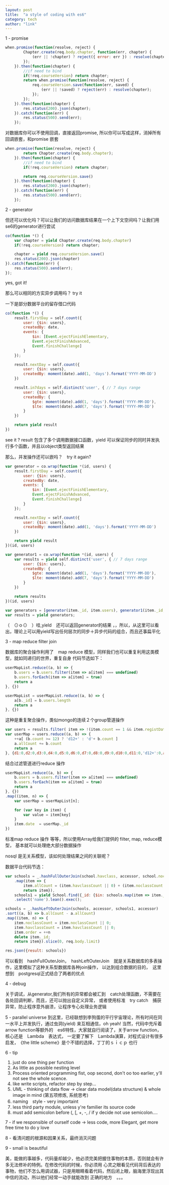 ```yaml
---
layout: post
title:  "a style of coding with es6"
category: tech
author: "link"
---
```


1 - promise

```javascript
when.promise(function(resolve, reject) {
        Chapter.create(req.body.chapter, function(err, chapter) {
            (err || !chapter) ? reject({ error: err }) : resolve(chapter);
        });
    }).then(function(chapter) {
        //if need to bind
        if(!req.courseVersion) return chapter;
        return when.promise(function(resolve, reject) {
            req.courseVersion.save(function(err, saved) {
                (err || !saved) ? reject(err) : resolve(chapter);
            });
        });
    }).then(function(chapter) {
        res.status(200).json(chapter);
    }).catch(function(err) {
        res.status(500).send(err);
    });
```
对数据库你可以不使用回调，直接返回promise, 所以你可以写成这样，消掉所有回调嵌套，和promise 嵌套

```javascript
when.promise(function(resolve, reject) {
        return Chapter.create(req.body.chapter);
    }).then(function(chapter) {
        //if need to bind
        if(!req.courseVersion) return chapter;

        return req.courseVersion.save()
    }).then(function(chapter) {
        res.status(200).json(chapter);
    }).catch(function(err) {
        res.status(500).send(err);
    });
```

 2 - generator

但还可以优化吗？可以让我们的访问数据库结果在一个上下文空间吗？让我们用se6的generator进行尝试

```javascript
co(function *() {
    var chapter = yield Chapter.create(req.body.chapter)
    if(!req.courseVersion) return chapter;

    chapter = yield req.courseVersion.save()
    res.status(200).json(chapter)
}).catch(function(err) {
    res.status(500).send(err);
});
```
yes, got it!

那么可以相同的方实异步调用吗？ try it

一下是部分数据平台的留存借口代码

```javascript
co(function *() {
    result.firstDay = self.count({
        user: {$in: users},
        createdBy: date,
        events: {
            $in: [Event.ejectFinishElementary,
            Event.ejectFinishAdvanced,
            Event.finishChallenge]
        }
    });

    result.nextDay = self.count({
        user: {$in: users},
        createdBy: moment(date).add(1, 'days').format('YYYY-MM-DD')
    })

    result.in7days = self.distinct('user', { // 7 days range
        user: {$in: users},
        createdBy: {
            $gte: moment(date).add(1, 'days').format('YYYY-MM-DD'),
            $lte: moment(date).add(7, 'days').format('YYYY-MM-DD')
        }
    })

    return yield result
})
```
see it ? result 包含了多个调用数据接口函数，yield 可以保证同步的同时并发执行多个函数，并且以object类型返回结果

那么，并发操作还可以嵌吗？　try it again? 

```javascript
var generator = co.wrap(function *(id, users) {
    result.firstDay = self.count({
        user: {$in: users},
        createdBy: date,
        events: {
            $in: [Event.ejectFinishElementary,
            Event.ejectFinishAdvanced,
            Event.finishChallenge]
        }
    });

    result.nextDay = self.count({
        user: {$in: users},
        createdBy: moment(date).add(1, 'days').format('YYYY-MM-DD')
    })

    return yield result
})(id, users)

var generator1 = co.wrap(function *(id, users) {
    var results = yield self.distinct('user', { // 7 days range
        user: {$in: users},
        createdBy: {
            $gte: moment(date).add(1, 'days').format('YYYY-MM-DD'),
            $lte: moment(date).add(7, 'days').format('YYYY-MM-DD')
        }
    })

    return results
})(id, users)

var generators = [generator(item._id, item.users), generator1(item._id, item.users)]
var results = yield generators;

```
（　⊙ｏ⊙　）哇,yield　还可以返回generator的结果
，，所以，从这里可以看出，理论上可以用yield写出任何层次的同步＋异步代码的组合，而且还事扁平化

3 - map reduce filter join

数据库的聚合操作利用了　map reduce 模型，同样我们也可以重复利用这类模型，就如同递归的世界，重复自身
代码节选如下：
```javascript
userMapList.reduce((a, b) => {
    b.users = b.users.filter(item => a[item] === undefined)
    b.users.forEach(item => a[item] = true)
    return a
}, {})

userMapList = userMapList.reduce((a, b) => {
    a[b._id] = b.users.length
    return a
}, {})
```
这种是重复聚合操作，类似mongo的连续２个group管道操作

```javascript
var users = results.filter( item => !(item.count == 1 && item.registDate >= startDate) ) // exclude activated users
var userMap = users.reduce((a, b) => {
    ++a[ (b.count >= 12) ? 'd12+' : 'd'+ b.count ]
    a.allCount += b.count
    return a
}, {d1:0,d2:0,d3:0,d4:0,d5:0,d6:0,d7:0,d8:0,d9:0,d10:0,d11:0,'d12+':0,allCount:0})
```

结合过滤管道进行reduce 操作
```javascript
userMapList.reduce((a, b) => {
    b.users = b.users.filter(item => a[item] === undefined)
    b.users.forEach(item => a[item] = true)
    return a
}, {})
.map((item, n) => {
    var userMap = userMapList[n];

    for (var key in item) {
        var value = item[key]
    }
    item.date  = userMap._id
})
```
标准map reduce 操作
等等，所以使用Array给我们提供的 filter, map, reduce模型， 基本就可以处理绝大部分数据操作

nosql 是无关系模型，该如何处理结果之间的关联呢？

数据平台代码节选：
```javascript
var schools = _.hashFullOuterJoin(school.havclass, accessor, school.noclass, accessor)
    .map(item => {
        item.allCount = (item.havclassCount || 0) + (item.noclassCount || 0)
        return item}),
    schools1 = yield School.find({_id: {$in: schools.map(item => item._id)}})
    .select('name').lean().exec();

schools = _.hashLeftOuterJoin(schools, accessor, schools1, accessor)
.sort((a, b) => b.allCount - a.allCount)
.map((item, n) => {
    item.noclassCount = item.noclassCount || 0;
    item.havclassCount = item.havclassCount || 0;
    item.order = ++n
    delete item._id;
    return item}).slice(0, req.body.limit)

res.json({result: schools})
```

可以看到　hashFullOuterJoin，　hashLeftOuterJoin　就是关系数据库的多表操作，这里模拟了这种关系型数据库各种join操作，
以达到组合数据的目的，　这里想到　postgresql正式结合了两者的优点

4 - debug

关于调试，从generator,我们所有的异常都会被汇到　catch处理函数，不需要在各处回调判断，而且，还可以抛出自定义异常，
或者使用标准　try catch　捕获异常，防止程序意外崩溃，让程序专心处理业务逻辑

5 - parallel universe
到这里，已经联想到李狗蛋的平行宇宙理论，所有时间在同一水平上并发执行，通过虫洞(yield) 来互相通信，oh yeah!
当然，代码中充斥着　arrow function等额外的　es6特性，大家就自行阅读了，关于arrow function，核心还是　Lambda　表达式，
一定要了解下　Lambda演算，对程式设计有很多启发，　《the little scheme》是个不错的选择，丁丁的ｓｉｃｐ 也行

6 - tip

1. just do one thing per function
2. As little as possible nesting level
3. Process oriented programming fist, oop second, don't oo too earlier, y'll not see the whole scence.
4. like write scripts, refactor step by step...
5. UML - thinking of data flow -> clear data model(data structure) & whole image in mind (第五项修炼, 系统思考)
6. naming　style - very importaint
7. less third party module, unless y're familier its source code
8. must add semicolon before (, [, +, -, / if y decide not use semicolon....

7 - if we responsible of ourself code -> less code, more Elegant, get more free time to do y love

8 - 看清问题的根源和因果关系，最终消灭问题

9 - small is beautiful

美，能做的事越多，代码量却越少，他必须完美把握住事物的本质，否则就会有许多无法修补的特例。在修改代码的时候，你必须用
心灵之眼看见代码背后表达的事物，他们不怎么用调试器，只是用眼睛看着代码，然后闭上眼，脑海里浮现出其中信的流动，所以他们经常一动手就能改到
正确的地方　。。。
